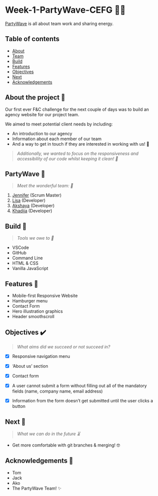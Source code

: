 # Week-1-PartyWave-CEFG :surfing_woman:
[PartyWave](https://fac20.github.io/Week-1-PartyWave-CEFG/) is all about team work and sharing energy.


## Table of contents

- [About](#About)
- [Team](#Team)
- [Build](#Build)
- [Features](#Features)
- [Objectives](#Objectives)
- [Next](#Next)
- [Acknowledgements](#Acknowledgements)


## About the project :monocle_face:	

Our first ever F&C challenge for the next couple of days was to build an agency website for our project team.

We aimed to meet potential client needs by including: 

- An introduction to our agency
- Information about each member of our team
- And a way to get in touch if they are interested in working with us! :handshake:

> *Additionally, we wanted to focus on the responsiveness and accessibility of our code whilst keeping it clean! :dizzy:*


## PartyWave :ocean:	

> *Meet the wonderful team: :brain:*

1. [Jennifer](https://github.com/jenndroid) (Scrum Master)  
2. [Lisa](https://github.com/LiCern) (Developer)  
3. [Akshaya](https://github.com/fairyaksh) (Developer)  
4. [Khadija](https://github.com/khadija-nur) (Developer)


## Build :hammer:

> *Tools we owe to :wrench:*

- VSCode
- GitHub
- Command Line
- HTML & CSS
- Vanilla JavaScript


## Features 🔎

- Mobile-first Responsive Website
- Hamburger menu
- Contact Form
- Hero illustration graphics
- Header smoothscroll


## Objectives ✔️

> *What aims did we succeed or not succeed in?*

- [x] Responsive navigation menu
- [x] ‘About us’ section
- [x] Contact form
- [x] A user cannot submit a form without filling out all of the mandatory fields (name, company name, email address)
- [x] Information from the form doesn’t get submitted until the user clicks a button


## Next :footprints:
 
> *What we can do in the future :hourglass_flowing_sand:*

* Get more comfortable with git branches & merging! :nerd_face:


## Acknowledgements :tada:

* Tom
* Jack
* Ako
* The PartyWave Team! :sparkles:	
